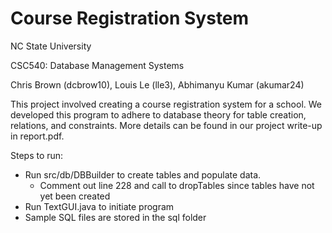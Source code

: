 # Course Registration System

NC State University

CSC540: Database Management Systems

Chris Brown (dcbrow10), Louis Le (lle3), Abhimanyu Kumar (akumar24)

This project involved creating a course registration system for a school. We developed this program to adhere to database theory for table creation, relations, and constraints. More details can be found in our project write-up in report.pdf.

Steps to run:
* Run src/db/DBBuilder to create tables and populate data.
	- Comment out line 228 and call to dropTables since tables have not yet been created
* Run TextGUI.java to initiate program
* Sample SQL files are stored in the sql folder
